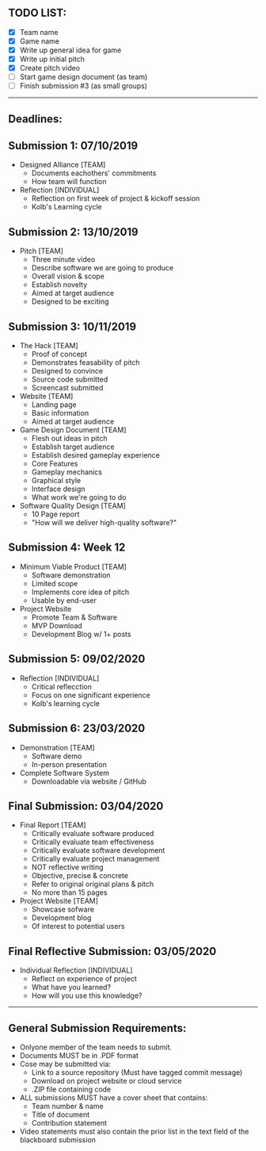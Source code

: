 ## TODO LIST:

- [x] Team name
- [X] Game name
- [X] Write up general idea for game
- [x] Write up initial pitch
- [x] Create pitch video
- [ ] Start game design document (as team)
- [ ] Finish submission #3 (as small groups)

---

## Deadlines:

## Submission 1: 07/10/2019

* Designed Alliance [TEAM]
    * Documents eachothers' commitments
    * How team will function
* Reflection [INDIVIDUAL]
    * Reflection on first week of project & kickoff session
    * Kolb's Learning cycle

 ## Submission 2: 13/10/2019

 * Pitch [TEAM] 
    * Three minute video
    * Describe software we are going to produce
    * Overall vision & scope
    * Establish novelty
    * Aimed at target audience
    * Designed to be exciting

## Submission 3: 10/11/2019

* The Hack [TEAM]
    * Proof of concept
    * Demonstrates feasability of pitch
    * Designed to convince
    * Source code submitted
    * Screencast submitted
* Website [TEAM]
    * Landing page
    * Basic information
    * Aimed at target audience
* Game Design Document [TEAM]
    * Flesh out ideas in pitch
    * Establish target audience
    * Establish desired gameplay experience
    * Core Features
    * Gameplay mechanics
    * Graphical style
    * Interface design
    * What work we're going to do
* Software Quality Design [TEAM]
    * 10 Page report
    * "How will we deliver high-quality software?"

## Submission 4: Week 12

* Minimum Viable Product [TEAM]
    * Software demonstration
    * Limited scope
    * Implements core idea of pitch
    * Usable by end-user
* Project Website
    * Promote Team & Software
    * MVP Download
    * Development Blog w/ 1+ posts

## Submission 5: 09/02/2020

* Reflection [INDIVIDUAL]
    * Critical reflecction
    * Focus on one significant experience
    * Kolb's learning cycle

## Submission 6: 23/03/2020

* Demonstration [TEAM]
    * Software demo
    * In-person presentation
* Complete Software System
    * Downloadable via website / GitHub

## Final Submission: 03/04/2020

* Final Report [TEAM]
    * Critically evaluate software produced
    * Critically evaluate team effectiveness
    * Critically evaluate software development
    * Critically evaluate project management
    * NOT reflective writing
    * Objective, precise & concrete
    * Refer to original original plans & pitch
    * No more than 15 pages
* Project Website [TEAM]
    * Showcase sofware
    * Development blog
    * Of interest to potential users

## Final Reflective Submission: 03/05/2020

* Individual Reflection [INDIVIDUAL]
    * Reflect on experience of project
    * What have you learned?
    * How will you use this knowledge?

---

## General Submission Requirements:

* Onlyone member of the team needs to submit.
* Documents MUST be in .PDF format
* Cose may be submitted via:
    * Link to a source repository (Must have tagged commit message)
    * Download on project website or cloud service
    * .ZIP file containing code
* ALL submissions MUST have a cover sheet that contains:
    * Team number & name
    * Title of document
    * Contribution statement
* Video statements must also contain the prior list in the text field of the blackboard submission
